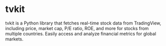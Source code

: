 # tvkit
tvkit is a Python library that fetches real-time stock data from TradingView, including price, market cap, P/E ratio, ROE, and more for stocks from multiple countries. Easily access and analyze financial metrics for global markets.
